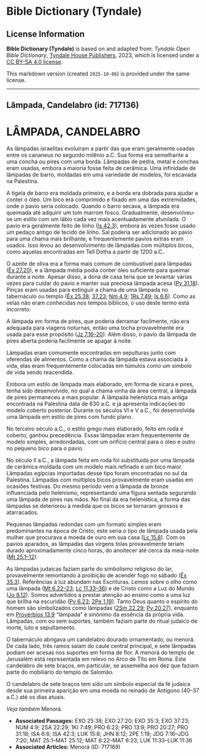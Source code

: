 # Bible Dictionary (Tyndale)

## License Information

**Bible Dictionary (Tyndale)** is based on and adapted from: _Tyndale Open Bible Dictionary_, [Tyndale House Publishers](https://tyndaleopenresources.com/), 2023, which is licensed under a [CC BY-SA 4.0 license](https://creativecommons.org/licenses/by-sa/4.0/legalcode.en).

This markdown version (created `2025-10-06`) is provided under the same license.



--------------------------------

## Lâmpada, Candelabro (id: 717136)

LÂMPADA, CANDELABRO
===================

As lâmpadas israelitas evoluíram a partir das que eram geralmente usadas entre os cananeus no segundo milênio a.C. Sua forma era semelhante a uma concha ou pires com uma borda. Lâmpadas de pedra, metal e conchas eram usadas, embora a maioria fosse feita de cerâmica. Uma infinidade de lâmpadas de barro, moldadas em uma variedade de modelos, foi escavada na Palestina.

A tigela de barro era moldada primeiro, e a borda era dobrada para ajudar a conter o óleo. Um bico era comprimido e fixado em uma das extremidades, onde o pavio seria colocado. Quando o barro secava, a lâmpada era queimada até adquirir um tom marrom fosco. Gradualmente, desenvolveu\-se um estilo com um lábio cada vez mais acentuadamente afunilada. O pavio era geralmente feito de linho ([Is 42\.3](https://ref.ly/Isa42:3)), embora às vezes fosse usado um pedaço antigo de tecido de linho. Sal poderia ser adicionado ao pavio para uma chama mais brilhante, e frequentemente pavios extras eram usados. Isso levou ao desenvolvimento de lâmpadas com múltiplos bicos, como aquelas encontradas em Tell Dotha a partir de 1200 a.C..

O azeite de oliva era a forma mais comum de combustível para lâmpadas ([Êx 27\.20](https://ref.ly/Exod27:20)), e a lâmpada média podia conter óleo suficiente para queimar durante a noite. Apesar disso, a dona de casa teria que se levantar várias vezes para cuidar do pavio e manter sua preciosa lâmpada acesa ([Pv 31\.18](https://ref.ly/Prov31:18)). Pinças eram usadas para extinguir a chama de uma lâmpada no tabernáculo ou templo ([Êx 25\.38](https://ref.ly/Exod25:38); [37\.23](https://ref.ly/Exod37:23); [Nm 4\.9](https://ref.ly/Num4:9); [1Rs 7\.49](https://ref.ly/1Kgs7:49); [Is 6\.6](https://ref.ly/Isa6:6)). Como as velas não eram conhecidas nos tempos bíblicos, o uso deste termo está incorreto.

A lâmpada em forma de pires, que poderia derramar facilmente, não era adequada para viagens noturnas, então uma tocha provavelmente era usada para esse propósito ([Jz 7\.16–20](https://ref.ly/Judg7:16-Judg7:20)). Além disso, o pavio da lâmpada de pires aberta poderia facilmente se apagar à noite.

Lâmpadas eram comumente encontradas em sepulturas junto com oferendas de alimentos. Como a chama da lâmpada estava associada à vida, elas eram frequentemente colocadas em túmulos como um símbolo de vida sendo reacendida.

Embora um estilo de lâmpada mais elaborado, em forma de xícara e pires, tenha sido desenvolvido, no qual a chama vinha da área central, a lâmpada de pires permaneceu a mais popular. A lâmpada helenística mais antiga encontrada na Palestina data de 630 a.C. e já apresenta indicações do modelo coberto posterior. Durante os séculos VI e V a.C., foi desenvolvida uma lâmpada em estilo de pires com fundo plano.

No terceiro século a.C., o estilo grego mais elaborado, feito em roda e coberto, ganhou precedência. Essas lâmpadas eram frequentemente de modelo simples, arredondadas, com um orifício central para o óleo e outro no pequeno bico para o pavio.

No século II a.C., a lâmpada feita em roda foi substituída por uma lâmpada de cerâmica moldada com um modelo mais refinado e um bico maior. Lâmpadas egípcias importadas desse tipo foram encontradas no sul da Palestina. Lâmpadas com múltiplos bicos provavelmente eram usadas em ocasiões festivas. Do mesmo período vem a lâmpada de bronze influenciada pelo helenismo, representando uma figura sentada segurando uma lâmpada de pires nas mãos. No final da era helenística, a forma das lâmpadas se deteriorou à medida que os bicos se tornaram grossos e atarracados.

Pequenas lâmpadas redondas com um formato simples eram predominantes na época de Cristo; este seria o tipo de lâmpada usada pela mulher que procurava a moeda de ouro em sua casa ([Lc 15\.8](https://ref.ly/Luke15:8)). Com os pavios aparados, as lâmpadas das virgens tolas provavelmente teriam durado aproximadamente cinco horas, do anoitecer até cerca da meia\-noite ([Mt 25\.1–12](https://ref.ly/Matt25:1-Matt25:12)).

As lâmpadas judaicas faziam parte do simbolismo religioso do lar, provavelmente remontando à proibição de acender fogo no sábado ([Êx 35\.3](https://ref.ly/Exod35:3)). Referências à luz abundam nas Escrituras. Lemos sobre o olho como uma lâmpada ([Mt 6\.22–23](https://ref.ly/Matt6:22-Matt6:23); [Lc 11\.33–36](https://ref.ly/Luke11:33-Luke11:36)) e de Cristo como a Luz do Mundo ([Jo 8\.12](https://ref.ly/John8:12)). Somos advertidos a prestar atenção ao ensino como a uma luz que brilha na escuridão ([Pv 6\.23](https://ref.ly/Prov6:23); [2Pe 1\.19](https://ref.ly/2Pet1:19)). Tanto Deus quanto o espírito do homem são simbolizados como lâmpadas ([2Sm 22\.29](https://ref.ly/2Sam22:29); [Pv 20\.27](https://ref.ly/Prov20:27)), enquanto em [Provérbios 13\.9](https://ref.ly/Prov13:9) “lâmpada” é sinônimo da essência da própria vida. Lâmpadas, com ou sem suportes, também faziam parte do ritual judaico de morte, luto e sepultamento.

O tabernáculo abrigava um candelabro dourado ornamentado, ou menorá. De cada lado, três ramos saíam do caule central principal, e sete lâmpadas podiam ser acesas nos suportes em forma de flor. A menorá do templo de Jerusalém está representada em relevo no Arco de Tito em Roma. Este candelabro de sete braços, em particular, se assemelha aos dez que faziam parte do mobiliário do templo de Salomão.

O candelabro de sete braços tem sido um símbolo especial da fé judaica desde sua primeira aparição em uma moeda no reinado de Antígono (40–37 a.C.) até os dias atuais.

*Veja também* Menorá.

* **Associated Passages:** EXO 25:38; EXO 27:20; EXO 35:3; EXO 37:23; NUM 4:9; 2SA 22:29; 1KI 7:49; PRO 6:23; PRO 13:9; PRO 20:27; PRO 31:18; ISA 6:6; ISA 42:3; LUK 15:8; JHN 8:12; 2PE 1:19; JDG 7:16–JDG 7:20; MAT 25:1–MAT 25:12; MAT 6:22–MAT 6:23; LUK 11:33–LUK 11:36
* **Associated Articles:** Menorá (ID: 717169)

